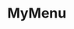 # MyMenu


###
<div style="width: 640px; height: 480px; margin: 10px; position: relative;"><img href="https://www.lucidchart.com/publicSegments/view/d34ac420-0dca-4dfa-868c-88f24e57eaaf/image.png"/></div>